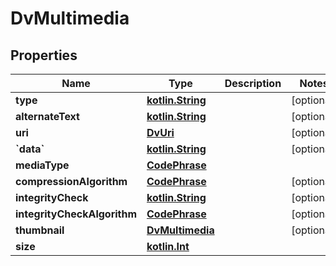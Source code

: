 # DvMultimedia

## Properties
Name | Type | Description | Notes
------------ | ------------- | ------------- | -------------
**type** | [**kotlin.String**](.md) |  |  [optional]
**alternateText** | [**kotlin.String**](.md) |  |  [optional]
**uri** | [**DvUri**](DvUri.md) |  |  [optional]
**&#x60;data&#x60;** | [**kotlin.String**](.md) |  |  [optional]
**mediaType** | [**CodePhrase**](CodePhrase.md) |  | 
**compressionAlgorithm** | [**CodePhrase**](CodePhrase.md) |  |  [optional]
**integrityCheck** | [**kotlin.String**](.md) |  |  [optional]
**integrityCheckAlgorithm** | [**CodePhrase**](CodePhrase.md) |  |  [optional]
**thumbnail** | [**DvMultimedia**](DvMultimedia.md) |  |  [optional]
**size** | [**kotlin.Int**](.md) |  | 
